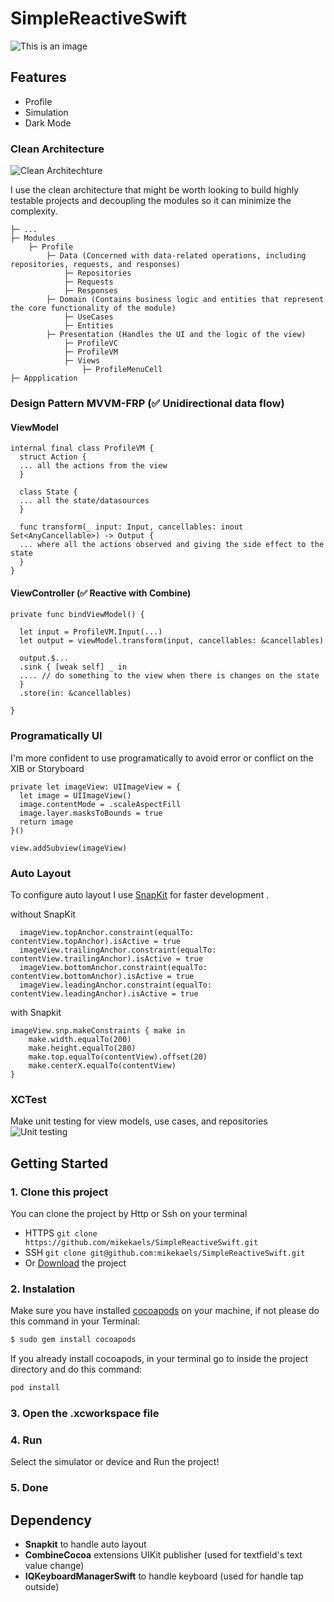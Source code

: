 # SimpleReactiveSwift

![This is an image](https://ik.imagekit.io/m1ke1magek1t/Group%202_uWzon_8q4.png?updatedAt=1709488218399)

## Features
- Profile
- Simulation
- Dark Mode

### Clean Architecture
![Clean Architechture](https://ik.imagekit.io/m1ke1magek1t/CleanArch.png?updatedAt=1705685276939)

I use the clean architecture that might be worth looking to build highly testable projects and decoupling the modules so it can minimize the complexity.
```
├─ ...
├─ Modules
    ├─ Profile
        ├─ Data (Concerned with data-related operations, including repositories, requests, and responses)
            ├─ Repositories
            ├─ Requests
            ├─ Responses
        ├─ Domain (Contains business logic and entities that represent the core functionality of the module)
            ├─ UseCases
            ├─ Entities
        ├─ Presentation (Handles the UI and the logic of the view)
            ├─ ProfileVC
            ├─ ProfileVM
            ├─ Views
                ├─ ProfileMenuCell
├─ Appplication
```

### Design Pattern MVVM-FRP (✅ Unidirectional data flow)
#### ViewModel
```
internal final class ProfileVM {
  struct Action {
  ... all the actions from the view
  }

  class State {
  ... all the state/datasources
  }

  func transform(_ input: Input, cancellables: inout Set<AnyCancellable>) -> Output {
  ... where all the actions observed and giving the side effect to the state
  }
}
```

#### ViewController (✅ Reactive with Combine)
```
private func bindViewModel() {

  let input = ProfileVM.Input(...)
  let output = viewModel.transform(input, cancellables: &cancellables)

  output.$...
  .sink { [weak self] _ in
  .... // do something to the view when there is changes on the state
  }
  .store(in: &cancellables)

}
```

### Programatically UI
I'm more confident to use programatically to avoid error or conflict on the XIB or Storyboard
```
private let imageView: UIImageView = {
  let image = UIImageView()
  image.contentMode = .scaleAspectFill
  image.layer.masksToBounds = true
  return image
}()
        
view.addSubview(imageView)
```

### Auto Layout
To configure auto layout I use [SnapKit](https://github.com/SnapKit/SnapKit) for faster development .

without SnapKit
```
  imageView.topAnchor.constraint(equalTo: contentView.topAnchor).isActive = true
  imageView.trailingAnchor.constraint(equalTo: contentView.trailingAnchor).isActive = true
  imageView.bottomAnchor.constraint(equalTo: contentView.bottomAnchor).isActive = true
  imageView.leadingAnchor.constraint(equalTo: contentView.leadingAnchor).isActive = true
```

with Snapkit
```
imageView.snp.makeConstraints { make in
    make.width.equalTo(200)
    make.height.equalTo(280)
    make.top.equalTo(contentView).offset(20)
    make.centerX.equalTo(contentView)
}
```

### XCTest
Make unit testing for view models, use cases, and repositories
![Unit testing](https://ik.imagekit.io/m1ke1magek1t/Group%203_aCrbsvoOd.png?updatedAt=1709488218128)


## Getting Started
### 1. Clone this project
You can clone the project by Http or Ssh on your terminal
- HTTPS ``` git clone https://github.com/mikekaels/SimpleReactiveSwift.git ```
- SSH ``` git clone git@github.com:mikekaels/SimpleReactiveSwift.git ```
- Or [Download](https://github.com/mikekaels/SimpleReactiveSwift/archive/refs/heads/main.zip) the project


### 2. Instalation

Make sure you have installed [cocoapods](https://cocoapods.org/) on your machine, if not please do this command in your Terminal: 
```bash
$ sudo gem install cocoapods
```
If you already install cocoapods, in your terminal go to inside the project directory and do this command: 
```bash
pod install
```
### 3. Open the .xcworkspace file

### 4. Run
Select the simulator or device
and Run the project!

### 5. Done

## Dependency
- **Snapkit** to handle auto layout
- **CombineCocoa** extensions UIKit publisher (used for textfield's text value change)
- **IQKeyboardManagerSwift** to handle keyboard (used for handle tap outside)
